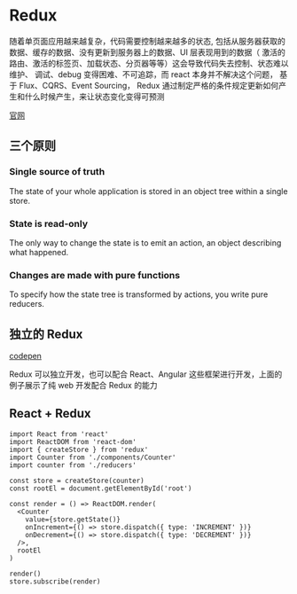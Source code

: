 # Redux

随着单页面应用越来越复杂，代码需要控制越来越多的状态, 包括从服务器获取的数据、缓存的数据、没有更新到服务器上的数据、UI 层表现用到的数据（ 激活的路由、激活的标签页、加载状态、分页器等等）这会导致代码失去控制、状态难以维护、 调试、debug 变得困难、不可追踪，而 react 本身并不解决这个问题， 基于 Flux、CQRS、Event Sourcing， Redux 通过制定严格的条件规定更新如何产生和什么时候产生，来让状态变化变得可预测

[官网](https://redux.js.org/)

## 三个原则

### Single source of truth

The state of your whole application is stored in an object tree within a single store.

### State is read-only

The only way to change the state is to emit an action, an object describing what happened.

### Changes are made with pure functions

To specify how the state tree is transformed by actions, you write pure reducers.

## 独立的 Redux

[codepen](https://codepen.io/chenjsh36/pen/rdVjRm?editors=1010)

Redux 可以独立开发，也可以配合 React、Angular 这些框架进行开发，上面的例子展示了纯 web 开发配合 Redux 的能力

## React + Redux

```JSX
import React from 'react'
import ReactDOM from 'react-dom'
import { createStore } from 'redux'
import Counter from './components/Counter'
import counter from './reducers'

const store = createStore(counter)
const rootEl = document.getElementById('root')

const render = () => ReactDOM.render(
  <Counter
    value={store.getState()}
    onIncrement={() => store.dispatch({ type: 'INCREMENT' })}
    onDecrement={() => store.dispatch({ type: 'DECREMENT' })}
  />,
  rootEl
)

render()
store.subscribe(render)
```
